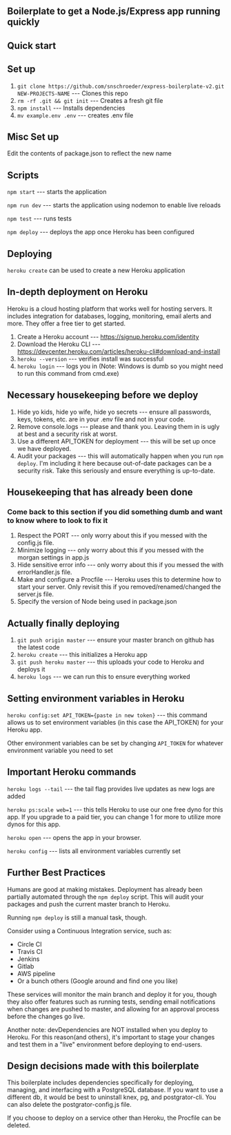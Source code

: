 ## Boilerplate to get a Node.js/Express app running quickly

## Quick start

## Set up

1. `git clone https://github.com/snschroeder/express-boilerplate-v2.git NEW-PROJECTS-NAME` --- Clones this repo
2. `rm -rf .git && git init` --- Creates a fresh git file
3. `npm install` --- Installs dependencies
4. `mv example.env .env` --- creates .env file

## Misc Set up

Edit the contents of package.json to reflect the new name

## Scripts

`npm start` --- starts the application

`npm run dev` --- starts the application using nodemon to enable live reloads

`npm test` --- runs tests

`npm deploy` --- deploys the app once Heroku has been configured

## Deploying

`heroku create` can be used to create a new Heroku application

## In-depth deployment on Heroku

Heroku is a cloud hosting platform that works well for hosting servers. It includes integration for databases, logging, monitoring, email alerts and more. They offer a free tier to get started.

1. Create a Heroku account --- https://signup.heroku.com/identity
2. Download the Heroku CLI --- https://devcenter.heroku.com/articles/heroku-cli#download-and-install
3. `heroku --version` --- verifies install was successful
4. `heroku login` --- logs you in (Note: Windows is dumb so you might need to run this command from cmd.exe)

## Necessary housekeeping before we deploy

1. Hide yo kids, hide yo wife, hide yo secrets --- ensure all passwords, keys, tokens, etc. are in your .env file and not in your code.
2. Remove console.logs --- please and thank you. Leaving them in is ugly at best and a security risk at worst.  
3. Use a different API_TOKEN for deployment --- this will be set up once we have deployed.
4. Audit your packages --- this will automatically happen when you run `npm deploy`. I'm including it here because out-of-date packages can be a security risk. Take this seriously and ensure everything is up-to-date.

## Housekeeping that has already been done
### Come back to this section if you did something dumb and want to know where to look to fix it

1. Respect the PORT --- only worry about this if you messed with the config.js file.
2. Minimize logging --- only worry about this if you messed with the morgan settings in app.js
3. Hide sensitive error info --- only worry about this if you messed the with errorHandler.js file.
4. Make and configure a Procfile --- Heroku uses this to determine how to start your server. Only revisit this if you removed/renamed/changed the server.js file.
5. Specify the version of Node being used in package.json

## Actually finally deploying

1. `git push origin master` --- ensure your master branch on github has the latest code
2. `heroku create` --- this initializes a Heroku app
3. `git push heroku master` --- this uploads your code to Heroku and deploys it
4. `heroku logs` --- we can run this to ensure everything worked

## Setting environment variables in Heroku

`heroku config:set API_TOKEN={paste in new token}` --- this command allows us to set environment variables (in this case the API_TOKEN) for your Heroku app.

Other environment variables can be set by changing `API_TOKEN` for whatever environment variable you need to set

## Important Heroku commands

`heroku logs --tail` --- the tail flag provides live updates as new logs are added

`heroku ps:scale web=1` --- this tells Heroku to use our one free dyno for this app. If you upgrade to a paid tier, you can change 1 for more to utilize more dynos for this app.

`heroku open` --- opens the app in your browser.

`heroku config` --- lists all environment variables currently set

## Further Best Practices

Humans are good at making mistakes. Deployment has already been partially automated through the `npm deploy` script. This will audit your packages and push the current master branch to Heroku.

Running `npm deploy` is still a manual task, though.

Consider using a Continuous Integration service, such as:

- Circle CI
- Travis CI
- Jenkins
- Gitlab
- AWS pipeline
- Or a bunch others (Google around and find one you like)

These services will monitor the main branch and deploy it for you, though they also offer features such as running tests, sending email notifications when changes are pushed to master, and allowing for an approval process before the changes go live.

Another note: devDependencies are NOT installed when you deploy to Heroku. For this reason(and others), it's important to stage your changes and test them in a "live" environment before deploying to end-users.


## Design decisions made with this boilerplate

This boilerplate includes dependencies specifically for deploying, managing, and interfacing with a PostgreSQL database. If you want to use a different db, it would be best to uninstall knex, pg, and postgrator-cli. You can also delete the postgrator-config.js file.

If you choose to deploy on a service other than Heroku, the Procfile can be deleted.
